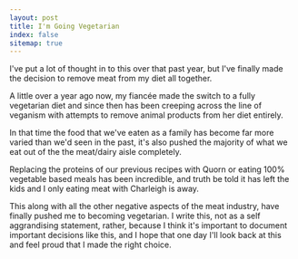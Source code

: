 ```yaml
---
layout: post
title: I'm Going Vegetarian
index: false
sitemap: true
---
```


I've put a lot of thought in to this over that past year, but I've finally made the decision to remove meat from my diet all together.

A little over a year ago now, my fiancée made the switch to a fully vegetarian diet and since then has been creeping across the line of veganism with attempts to remove animal products from her diet entirely.

In that time the food that we've eaten as a family has become far more varied than we'd seen in the past, it's also pushed the majority of what we eat out of the the meat/dairy aisle completely. 

Replacing the proteins of our previous recipes with Quorn or eating 100% vegetable based meals has been incredible, and truth be told it has left the kids and I only eating meat with Charleigh is away.

This along with all the other negative aspects of the meat industry, have finally pushed me to becoming vegetarian. I write this, not as a self aggrandising statement, rather, because I think it's important to document important decisions like this, and I hope that one day I'll look back at this and feel proud that I made the right choice.
